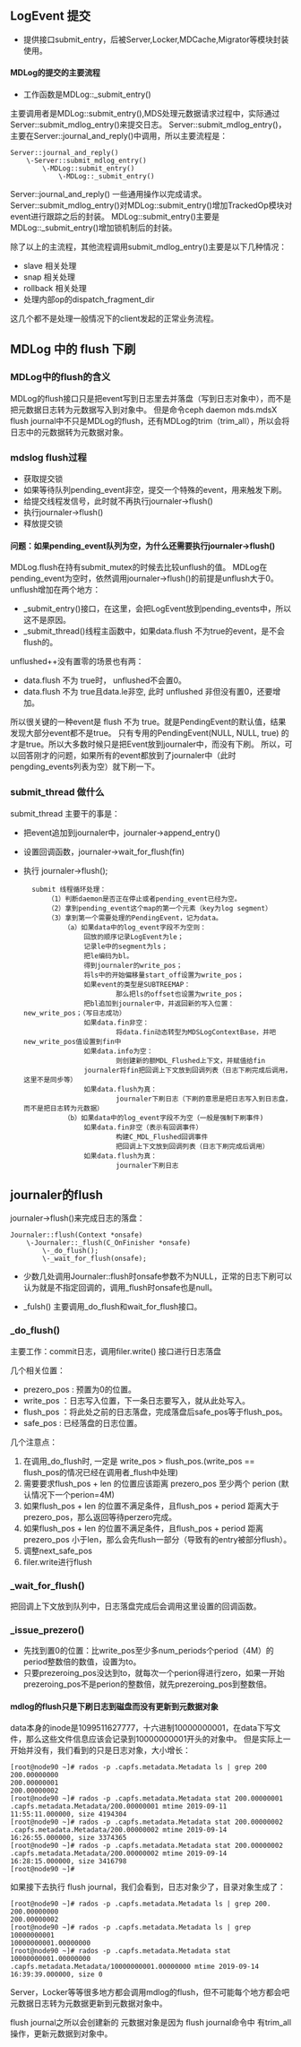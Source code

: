 ## LogEvent 提交

* 提供接口submit_entry，后被Server,Locker,MDCache,Migrator等模块封装使用。

#### MDLog的提交的主要流程

* 工作函数是MDLog::_submit_entry()

主要调用者是MDLog::submit_entry(),MDS处理元数据请求过程中，实际通过Server::submit_mdlog_entry()来提交日志。
Server::submit_mdlog_entry()，主要在Server::journal_and_reply()中调用，所以主要流程是：

    Server::journal_and_reply()
        \-Server::submit_mdlog_entry() 
            \-MDLog::submit_entry()
                \-MDLog::_submit_entry()


Server::journal_and_reply() 一些通用操作以完成请求。
Server::submit_mdlog_entry()对MDLog::submit_entry()增加TrackedOp模块对event进行跟踪之后的封装。
MDLog::submit_entry()主要是MDLog::_submit_entry()增加锁机制后的封装。

除了以上的主流程，其他流程调用submit_mdlog_entry()主要是以下几种情况：

* slave 相关处理
* snap 相关处理
* rollback 相关处理
* 处理内部op的dispatch_fragment_dir

这几个都不是处理一般情况下的client发起的正常业务流程。


## MDLog 中的 flush 下刷

### MDLog中的flush的含义

MDLog的flush接口只是把event写到日志里去并落盘（写到日志对象中），而不是把元数据日志转为元数据写入到对象中。
但是命令ceph daemon mds.mdsX flush journal中不只是MDLog的flush，还有MDLog的trim（trim_all），所以会将日志中的元数据转为元数据对象。

### mdslog flush过程

* 获取提交锁
* 如果等待队列pending_event非空，提交一个特殊的event，用来触发下刷。
* 给提交线程发信号，此时就不再执行journaler->flush()
* 执行journaler->flush()
* 释放提交锁

#### 问题：如果pending_event队列为空，为什么还需要执行journaler->flush()

MDLog.flush在持有submit_mutex的时候去比较unflush的值。
MDLog在pending_event为空时，依然调用journaler->flush()的前提是unflush大于0。
unflush增加在两个地方：

* _submit_entry()接口，在这里，会把LogEvent放到pending_events中，所以这不是原因。
* _submit_thread()线程主函数中，如果data.flush 不为true的event，是不会flush的。

unflushed++没有置零的场景也有两：

* data.flush 不为 true时， unflushed不会置0。
* data.flush 不为 true且data.le非空, 此时 unflushed 非但没有置0，还要增加。

所以很关键的一种event是 flush 不为 true。就是PendingEvent的默认值，结果发现大部分event都不是true。
只有专用的PendingEvent(NULL, NULL, true) 的才是true。所以大多数时候只是把Event放到journaler中，而没有下刷。
所以，可以回答刚才的问题，如果所有的event都放到了journaler中（此时pengding_events列表为空）就下刷一下。

### submit_thread 做什么

submit_thread 主要干的事是：

* 把event追加到journaler中，journaler->append_entry()
* 设置回调函数，journaler->wait_for_flush(fin)
* 执行 journaler->flush();

        submit 线程循环处理：
            （1）判断daemon是否正在停止或者pending_event已经为空。
            （2）拿到pending_event这个map的第一个元素（key为log segment）
            （3）拿到第一个需要处理的PendingEvent，记为data。
                （a）如果data中的log_event字段不为空则：
                     回放的顺序记录LogEvent为le；
                     记录le中的segment为ls；
                     把le编码为bl。
                     得到journaler的write_pos；
                     将ls中的开始偏移量start_off设置为write_pos；
                     如果event的类型是SUBTREEMAP：
                             那么把ls的offset也设置为write_pos；
                     把bl追加到journaler中，并返回新的写入位置：new_write_pos；（写日志成功）
                     如果data.fin非空：
                             将data.fin动态转型为MDSLogContextBase，并吧new_write_pos值设置到fin中
                     如果data.info为空：
                             则创建新的额MDL_Flushed上下文，并赋值给fin
                     journaler将fin把回调上下文放到回调列表（日志下刷完成后调用，这里不是同步等）
                     如果data.flush为真：
                             journaler下刷日志（下刷的意思是把日志写入到日志盘，而不是把日志转为元数据）
                （b）如果data中的log_event字段不为空（一般是强制下刷事件)
                     如果data.fin非空（表示有回调事件）
                             构建C_MDL_Flushed回调事件
                             把回调上下文放到回调列表（日志下刷完成后调用）
                     如果data.flush为真：
                             journaler下刷日志


## journaler的flush 

journaler->flush()来完成日志的落盘：

    Journaler::flush(Context *onsafe)
        \-Journaler::_flush(C_OnFinisher *onsafe)
            \-_do_flush();
            \-_wait_for_flush(onsafe);
    

* 少数几处调用Journaler::flush时onsafe参数不为NULL，正常的日志下刷可以认为就是不指定回调的，调用_flush时onsafe也是null。

* _fulsh() 主要调用_do_flush和wait_for_flush接口。

### _do_flush()

主要工作：commit日志，调用filer.write() 接口进行日志落盘 

几个相关位置：

* prezero_pos : 预置为0的位置。
* write_pos   ：日志写入位置，下一条日志要写入，就从此处写入。
* flush_pos   ：将此处之前的日志落盘，完成落盘后safe_pos等于flush_pos。
* safe_pos    : 已经落盘的日志位置。

几个注意点：

1. 在调用_do_flush时, 一定是 write_pos > flush_pos.(write_pos == flush_pos的情况已经在调用者_flush中处理)
2. 需要要求flush_pos + len 的位置应该距离 prezero_pos 至少两个 perion (默认情况下一个perion=4M)
3. 如果flush_pos + len 的位置不满足条件，且flush_pos + period 距离大于 prezero_pos，那么返回等待perzero完成。
4. 如果flush_pos + len 的位置不满足条件，且flush_pos + period 距离 prezero_pos 小于len，那么会先flush一部分（导致有的entry被部分flush）。
5. 调整next_safe_pos
6. filer.write进行flush

### _wait_for_flush()

把回调上下文放到队列中，日志落盘完成后会调用这里设置的回调函数。

### _issue_prezero()

* 先找到置0的位置：比write_pos至少多num_periods个period（4M）的period整数倍的数值，设置为to。
* 只要prezeroing_pos没达到to，就每次一个perion得进行zero，如果一开始prezeroing_pos不是perion的整数倍，就先prezeroing_pos到整数倍。

#### mdlog的flush只是下刷日志到磁盘而没有更新到元数据对象

data本身的inode是1099511627777，十六进制10000000001，在data下写文件，那么这些文件信息应该会记录到10000000001开头的对象中。
但是实际上一开始并没有，我们看到的只是日志对象，大小增长：

    [root@node90 ~]# rados -p .capfs.metadata.Metadata ls | grep 200
    200.00000000
    200.00000001
    200.00000002
    [root@node90 ~]# rados -p .capfs.metadata.Metadata stat 200.00000001
    .capfs.metadata.Metadata/200.00000001 mtime 2019-09-11 11:55:11.000000, size 4194304
    [root@node90 ~]# rados -p .capfs.metadata.Metadata stat 200.00000002
    .capfs.metadata.Metadata/200.00000002 mtime 2019-09-14 16:26:55.000000, size 3374365
    [root@node90 ~]# rados -p .capfs.metadata.Metadata stat 200.00000002
    .capfs.metadata.Metadata/200.00000002 mtime 2019-09-14 16:28:15.000000, size 3416798
    [root@node90 ~]#

如果接下去执行 flush journal，我们会看到，日志对象少了，目录对象生成了：
  
    [root@node90 ~]# rados -p .capfs.metadata.Metadata ls | grep 200.
    200.00000000
    200.00000002
    [root@node90 ~]# rados -p .capfs.metadata.Metadata ls | grep 10000000001
    10000000001.00000000
    [root@node90 ~]# rados -p .capfs.metadata.Metadata stat 10000000001.00000000
    .capfs.metadata.Metadata/10000000001.00000000 mtime 2019-09-14 16:39:39.000000, size 0

Server，Locker等等很多地方都会调用mdlog的flush，但不可能每个地方都会吧元数据日志转为元数据更新到元数据对象中。

flush journal之所以会创建新的 元数据对象是因为 flush journal命令中 有trim_all操作，更新元数据到对象中。
